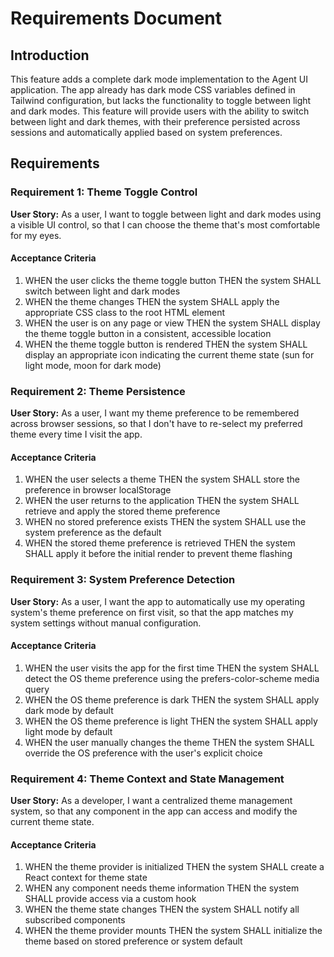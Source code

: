 # Requirements Document

## Introduction

This feature adds a complete dark mode implementation to the Agent UI application. The app already has dark mode CSS variables defined in Tailwind configuration, but lacks the functionality to toggle between light and dark modes. This feature will provide users with the ability to switch between light and dark themes, with their preference persisted across sessions and automatically applied based on system preferences.

## Requirements

### Requirement 1: Theme Toggle Control

**User Story:** As a user, I want to toggle between light and dark modes using a visible UI control, so that I can choose the theme that's most comfortable for my eyes.

#### Acceptance Criteria

1. WHEN the user clicks the theme toggle button THEN the system SHALL switch between light and dark modes
2. WHEN the theme changes THEN the system SHALL apply the appropriate CSS class to the root HTML element
3. WHEN the user is on any page or view THEN the system SHALL display the theme toggle button in a consistent, accessible location
4. WHEN the theme toggle button is rendered THEN the system SHALL display an appropriate icon indicating the current theme state (sun for light mode, moon for dark mode)

### Requirement 2: Theme Persistence

**User Story:** As a user, I want my theme preference to be remembered across browser sessions, so that I don't have to re-select my preferred theme every time I visit the app.

#### Acceptance Criteria

1. WHEN the user selects a theme THEN the system SHALL store the preference in browser localStorage
2. WHEN the user returns to the application THEN the system SHALL retrieve and apply the stored theme preference
3. WHEN no stored preference exists THEN the system SHALL use the system preference as the default
4. WHEN the stored theme preference is retrieved THEN the system SHALL apply it before the initial render to prevent theme flashing

### Requirement 3: System Preference Detection

**User Story:** As a user, I want the app to automatically use my operating system's theme preference on first visit, so that the app matches my system settings without manual configuration.

#### Acceptance Criteria

1. WHEN the user visits the app for the first time THEN the system SHALL detect the OS theme preference using the prefers-color-scheme media query
2. WHEN the OS theme preference is dark THEN the system SHALL apply dark mode by default
3. WHEN the OS theme preference is light THEN the system SHALL apply light mode by default
4. WHEN the user manually changes the theme THEN the system SHALL override the OS preference with the user's explicit choice

### Requirement 4: Theme Context and State Management

**User Story:** As a developer, I want a centralized theme management system, so that any component in the app can access and modify the current theme state.

#### Acceptance Criteria

1. WHEN the theme provider is initialized THEN the system SHALL create a React context for theme state
2. WHEN any component needs theme information THEN the system SHALL provide access via a custom hook
3. WHEN the theme state changes THEN the system SHALL notify all subscribed components
4. WHEN the theme provider mounts THEN the system SHALL initialize the theme based on stored preference or system default
